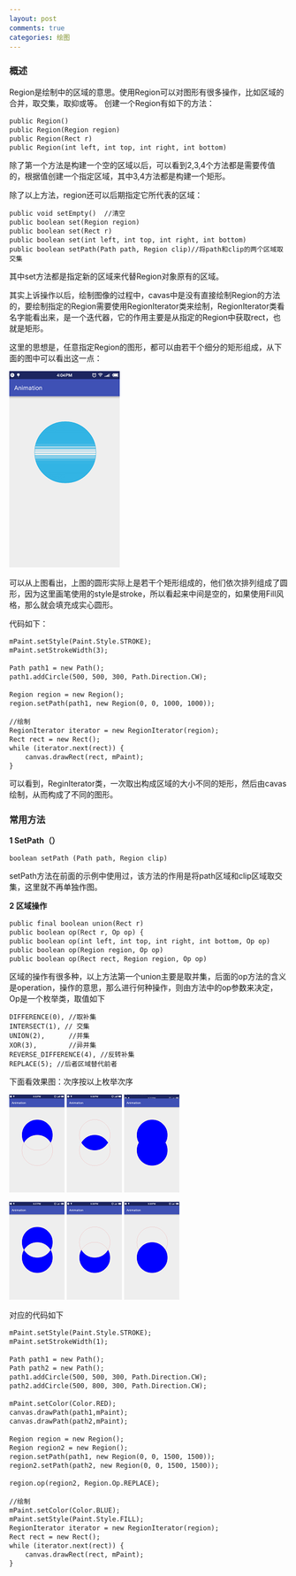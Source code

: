 ```yaml
---
layout: post
comments: true
categories: 绘图
---
```

### 概述

  Region是绘制中的区域的意思。使用Region可以对图形有很多操作，比如区域的合并，取交集，取抑或等。
  创建一个Region有如下的方法：

	public Region()  
	public Region(Region region) 
	public Region(Rect r)  
	public Region(int left, int top, int right, int bottom) 

  除了第一个方法是构建一个空的区域以后，可以看到2,3,4个方法都是需要传值的，根据值创建一个指定区域，其中3,4方法都是构建一个矩形。

  除了以上方法，region还可以后期指定它所代表的区域：
  
	public void setEmpty()  //清空
	public boolean set(Region region)   
	public boolean set(Rect r)   
	public boolean set(int left, int top, int right, int bottom)   
	public boolean setPath(Path path, Region clip)//将path和clip的两个区域取交集

  其中set方法都是指定新的区域来代替Region对象原有的区域。

  其实上诉操作以后，绘制图像的过程中，cavas中是没有直接绘制Region的方法的，要绘制指定的Region需要使用RegionIterator类来绘制，RegionIterator类看名字能看出来，是一个迭代器，它的作用主要是从指定的Region中获取rect，也就是矩形。

  这里的思想是，任意指定Region的图形，都可以由若干个细分的矩形组成，从下面的图中可以看出这一点：

  ![region](/icons/draw/region.png)

  可以从上图看出，上图的圆形实际上是若干个矩形组成的，他们依次排列组成了圆形，因为这里画笔使用的style是stroke，所以看起来中间是空的，如果使用Fill风格，那么就会填充成实心圆形。

  代码如下：

	mPaint.setStyle(Paint.Style.STROKE);
	mPaint.setStrokeWidth(3);
	
	Path path1 = new Path();
	path1.addCircle(500, 500, 300, Path.Direction.CW);
	
	Region region = new Region();
	region.setPath(path1, new Region(0, 0, 1000, 1000));
	
	//绘制
	RegionIterator iterator = new RegionIterator(region);
	Rect rect = new Rect();
	while (iterator.next(rect)) {
	    canvas.drawRect(rect, mPaint);
	}

  可以看到，ReginIterator类，一次取出构成区域的大小不同的矩形，然后由cavas绘制，从而构成了不同的图形。

### 常用方法

 **1 SetPath（）**

    boolean setPath (Path path, Region clip)

 setPath方法在前面的示例中使用过，该方法的作用是将path区域和clip区域取交集，这里就不再单独作图。

 **2 区域操作**

	public final boolean union(Rect r)   
	public boolean op(Rect r, Op op) {  
	public boolean op(int left, int top, int right, int bottom, Op op)   
	public boolean op(Region region, Op op)   
	public boolean op(Rect rect, Region region, Op op) 

  区域的操作有很多种，以上方法第一个union主要是取并集，后面的op方法的含义是operation，操作的意思，那么进行何种操作，则由方法中的op参数来决定，Op是一个枚举类，取值如下

	DIFFERENCE(0), //取补集   
	INTERSECT(1), // 交集   
	UNION(2),      //并集    
	XOR(3),        //异并集    
	REVERSE_DIFFERENCE(4), //反转补集    
	REPLACE(5); //后者区域替代前者    


  下面看效果图：次序按以上枚举次序


  ![region](/icons/draw/different.png) ![region](/icons/draw/intersect.png) ![region](/icons/draw/union.png)

  ![region](/icons/draw/xor.png) ![region](/icons/draw/reversedifferent.png) ![region](/icons/draw/replace.png)

  对应的代码如下

	mPaint.setStyle(Paint.Style.STROKE);
	mPaint.setStrokeWidth(1);
	
	Path path1 = new Path();
	Path path2 = new Path();
	path1.addCircle(500, 500, 300, Path.Direction.CW);
	path2.addCircle(500, 800, 300, Path.Direction.CW);
	
	mPaint.setColor(Color.RED);
	canvas.drawPath(path1,mPaint);
	canvas.drawPath(path2,mPaint);
	
	Region region = new Region();
	Region region2 = new Region();
	region.setPath(path1, new Region(0, 0, 1500, 1500));
	region2.setPath(path2, new Region(0, 0, 1500, 1500));
	
	region.op(region2, Region.Op.REPLACE);
	
	//绘制
	mPaint.setColor(Color.BLUE);
	mPaint.setStyle(Paint.Style.FILL);
	RegionIterator iterator = new RegionIterator(region);
	Rect rect = new Rect();
	while (iterator.next(rect)) {
	    canvas.drawRect(rect, mPaint);
	}


  

    



  

  

  

  

  
  

  


